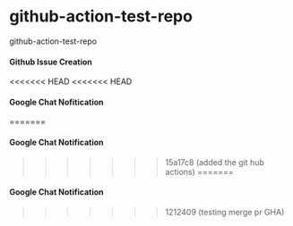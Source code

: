 # github-action-test-repo
github-action-test-repo

#### Github Issue Creation 

<<<<<<< HEAD
<<<<<<< HEAD
#### Google Chat Nofitication 
=======
#### Google Chat Notification 
>>>>>>> 15a17c8 (added the git hub actions)
=======
#### Google Chat Notification
 
>>>>>>> 1212409 (testing merge pr GHA)
